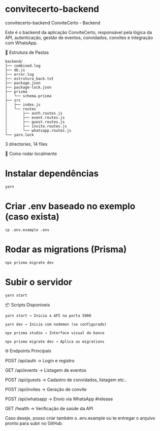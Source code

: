 # convitecerto-backend
convitecerto-backend
ConviteCerto - Backend

Este é o backend da aplicação ConviteCerto, responsável pela lógica da API, autenticação, gestão de eventos, convidados, convites e integração com WhatsApp.

📁 Estrutura de Pastas
```
backend/
├── combined.log
├── db.js                               
├── error.log                        
├── estrutura_back.txt                            
├── package.json                                            
├── package-lock.json                                            
├── prisma                                                  
│   └── schema.prisma                                                        
├── src                                                            
│   ├── index.js                                                                
│   └── routes                                                      
│       ├── auth.routes.js                                                          
│       ├── event.routes.js                                                        
│       ├── guest.routes.js                                                        
│       ├── invite.routes.js                                                    
│       └── whatsapp.routes.js                                                    
└── yarn.lock                                                  
```
3 directories, 14 files


🚀 Como rodar localmente

# Instalar dependências
```yarn```

# Criar .env baseado no exemplo (caso exista)
```cp .env.example .env```

# Rodar as migrations (Prisma)
```npx prisma migrate dev```

# Subir o servidor
```yarn start```

📦 Scripts Disponíveis
```
yarn start → Inicia a API na porta 5000

yarn dev → Inicia com nodemon (se configurado)

npx prisma studio → Interface visual do banco

npx prisma migrate dev → Aplica as migrations
```

🌐 Endpoints Principais

POST   /api/auth       → Login e registro

GET    /api/events     → Listagem de eventos

POST   /api/guests     → Cadastro de convidados, listagem etc..

POST   /api/invites    → Geração de convite

POST   /api/whatsapp   → Envio via WhatsApp #release

GET    /health         → Verificação de saúde da API

Caso deseje, posso criar também o .env.example ou te entregar o arquivo pronto para subir no GitHub.

